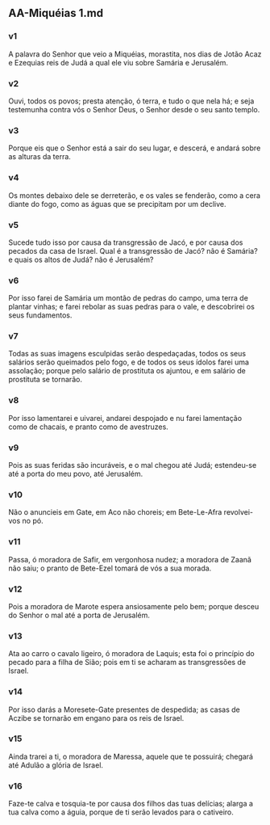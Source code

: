 ## AA-Miquéias 1.md
### v1
 A palavra do Senhor que veio a Miquéias, morastita, nos dias de Jotão Acaz e Ezequias reis de Judá a qual ele viu sobre Samária e Jerusalém.
### v2
 Ouvi, todos os povos; presta atenção, ó terra, e tudo o que nela há; e seja testemunha contra vós o Senhor Deus, o Senhor desde o seu santo templo.
### v3
 Porque eis que o Senhor está a sair do seu lugar, e descerá, e andará sobre as alturas da terra.
### v4
 Os montes debaixo dele se derreterão, e os vales se fenderão, como a cera diante do fogo, como as águas que se precipitam por um declive.
### v5
 Sucede tudo isso por causa da transgressão de Jacó, e por causa dos pecados da casa de Israel. Qual é a transgressão de Jacó? não é Samária? e quais os altos de Judá? não é Jerusalém?
### v6
 Por isso farei de Samária um montão de pedras do campo, uma terra de plantar vinhas; e farei rebolar as suas pedras para o vale, e descobrirei os seus fundamentos.
### v7
 Todas as suas imagens esculpidas serão despedaçadas, todos os seus salários serão queimados pelo fogo, e de todos os seus ídolos farei uma assolação; porque pelo salário de prostituta os ajuntou, e em salário de prostituta se tornarão.
### v8
 Por isso lamentarei e uivarei, andarei despojado e nu farei lamentação como de chacais, e pranto como de avestruzes.
### v9
 Pois as suas feridas são incuráveis, e o mal chegou até Judá; estendeu-se até a porta do meu povo, até Jerusalém.
### v10
 Não o anuncieis em Gate, em Aco não choreis; em Bete-Le-Afra revolvei-vos no pó.
### v11
 Passa, ó moradora de Safir, em vergonhosa nudez; a moradora de Zaanã não saiu; o pranto de Bete-Ezel tomará de vós a sua morada.
### v12
 Pois a moradora de Marote espera ansiosamente pelo bem; porque desceu do Senhor o mal até a porta de Jerusalém.
### v13
 Ata ao carro o cavalo ligeiro, ó moradora de Laquis; esta foi o princípio do pecado para a filha de Sião; pois em ti se acharam as transgressões de Israel.
### v14
 Por isso darás a Moresete-Gate presentes de despedida; as casas de Aczibe se tornarão em engano para os reis de Israel.
### v15
 Ainda trarei a ti, o moradora de Maressa, aquele que te possuirá; chegará até Adulão a glória de Israel.
### v16
 Faze-te calva e tosquia-te por causa dos filhos das tuas delícias; alarga a tua calva como a águia, porque de ti serão levados para o cativeiro.
